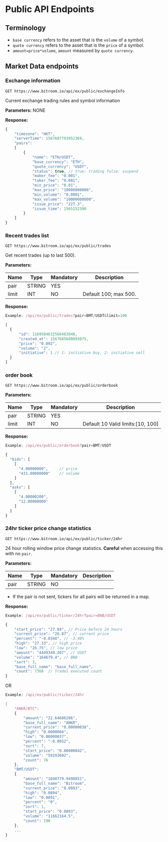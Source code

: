 # Public API Endpoints
## Terminology
* `base currency` refers to the asset that is the `volume` of a symbol.
* `quote currency` refers to the asset that is the `price` of a symbol.
* `amount=price*volume`, `amount` measured by `quote currency`.

## Market Data endpoints
### Exchange information
```
GET https://www.bitroom.io/api/ex/public/exchangeInfo
```
Current exchange trading rules and symbol information

**Parameters:**
NONE

**Response:**
```javascript
{
    "timezone": "HKT",
    "serverTime": 1567687793952369,
    "pairs":
    [
        {
            "name": "ETH/USDT",
            "base_currency": "ETH",
            "quote_currency": "USDT",
            "status": true, // true: trading false: suspend
            "maker_fee": "0.001",
            "taker_fee": "0.001",
            "min_price": "0.01",
            "max_price": "10000000000",
            "min_volume": "0.0001",
            "max_volume": "10000000000",
            "issue_price": "227.3",
            "issue_time": 1565152390
        }
    ]
}
```

### Recent trades list
```
GET https://www.bitroom.io/api/ex/public/trades
```
Get recent trades (up to last 500).

**Parameters:**

Name | Type | Mandatory | Description
------------ | ------------ | ------------ | ------------
pair | STRING | YES |
limit | INT | NO | Default 100; max 500.

**Response:**
```javascript
Example: /api/ex/public/trades?pair=BMT/USDT&limit=100

[
  {
      "id": 1169584632568483840,
      "created_at": 1567685680893075,
      "price": "0.092",
      "volume": "2",
      "initiative": 1 // 1: initiative buy, 2: initiative sell
  }
]
```

### order book
```
GET https://www.bitroom.io/api/ex/public/orderbook
```

**Parameters:**

Name | Type | Mandatory | Description
------------ | ------------ | ------------ | ------------
pair | STRING | YES |
limit | INT | NO | Default 10 Valid limits:[10, 100]

**Response:**
```javascript
Example: /api/ex/public/orderbook?pair=BMT/USDT

{
  "bids": [
    [
      "4.00000000",     // price
      "431.00000000"    // volume
    ]
  ],
  "asks": [
    [
      "4.00000200",
      "12.00000000"
    ]
  ]
}
```

### 24hr ticker price change statistics
```
GET https://www.bitroom.io/api/ex/public/ticker/24hr
```
24 hour rolling window price change statistics. **Careful** when accessing this with no `pair`.

**Parameters:**

Name | Type | Mandatory | Description
------------ | ------------ | ------------ | ------------
pair | STRING | NO |

* If the pair is not sent, tickers for all pairs will be returned in a map.

**Response:**
```javascript
Example: /api/ex/public/ticker/24hr?pair=BNB/USDT

{
    "start_price": "27.84", // Price before 24 hours
    "current_price": "26.87", // current price
    "percent": "-0.0348", // -3.48%
    "high": "27.33", // high price
    "low": "26.75", // low price
    "amount": "4449349.207", // USDT
    "volume": "164679.4", // BNB
    "sort": 3,
    "base_full_name": "base_full_name",
    "count": 7368  // Trades executed count
}
```
OR
```javascript
Example: /api/ex/public/ticker/24hr

{
    "ANKR/BTC": 
    {
        "amount": "22.64606206",
        "base_full_name": "ANKR",
        "current_price": "0.00000038",
        "high": "0.0000004",
        "low": "0.00000037",
        "percent": "-0.0952",
        "sort": 7,
        "start_price": "0.00000042",
        "volume": "59193602",
        "count": 76
    },
    "BMT/USDT": 
    {
        "amount": "1040779.9498851",
        "base_full_name": "Bitroom",
        "current_price": "0.0893",
        "high": "0.0894",
        "low": "0.0891",
        "percent": "0",
        "sort": 1,
        "start_price": "0.0893",
        "volume": "11662164.5",
        "count": 190
    },
    ...
}
```
